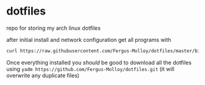 # dotfiles

repo for storing my arch linux dotfiles

after initial install and network configuration get all programs with

```bash
curl https://raw.githubusercontent.com/Fergus-Molloy/dotfiles/master/bin/download_programs | bash
```

Once everything installed you *should* be good to download all the dotfiles using `yadm https://github.com/Fergus-Molloy/dotfiles.git` (it will overwrite any duplicate files)
